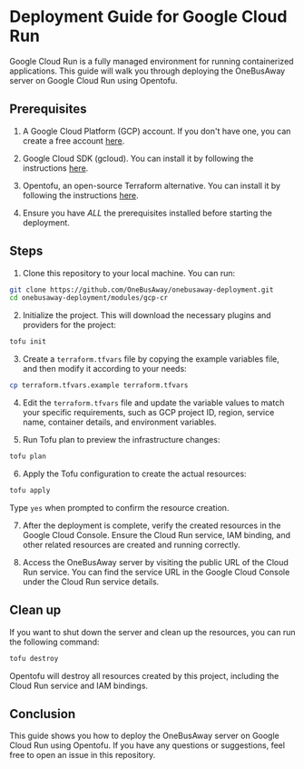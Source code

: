 # Deployment Guide for Google Cloud Run

Google Cloud Run is a fully managed environment for running containerized applications. This guide will walk you through deploying the OneBusAway server on Google Cloud Run using Opentofu.

## Prerequisites

1. A Google Cloud Platform (GCP) account. If you don't have one, you can create a free account [here](https://cloud.google.com/free).

2. Google Cloud SDK (gcloud). You can install it by following the instructions [here](https://cloud.google.com/sdk/docs/install).

3. Opentofu, an open-source Terraform alternative. You can install it by following the instructions [here](https://opentofu.org/docs/intro/install/).

4. Ensure you have *ALL* the prerequisites installed before starting the deployment.

## Steps

1. Clone this repository to your local machine. You can run:

```bash
git clone https://github.com/OneBusAway/onebusaway-deployment.git
cd onebusaway-deployment/modules/gcp-cr
```

2. Initialize the project. This will download the necessary plugins and providers for the project:

```bash
tofu init
```

3. Create a `terraform.tfvars` file by copying the example variables file, and then modify it according to your needs:

```bash
cp terraform.tfvars.example terraform.tfvars
```

4. Edit the `terraform.tfvars` file and update the variable values to match your specific requirements, such as GCP project ID, region, service name, container details, and environment variables.

5. Run Tofu plan to preview the infrastructure changes:

```bash
tofu plan
```

6. Apply the Tofu configuration to create the actual resources:

```bash
tofu apply
```

Type `yes` when prompted to confirm the resource creation.

7. After the deployment is complete, verify the created resources in the Google Cloud Console. Ensure the Cloud Run service, IAM binding, and other related resources are created and running correctly.

8. Access the OneBusAway server by visiting the public URL of the Cloud Run service. You can find the service URL in the Google Cloud Console under the Cloud Run service details.

## Clean up

If you want to shut down the server and clean up the resources, you can run the following command:

```bash
tofu destroy
```

Opentofu will destroy all resources created by this project, including the Cloud Run service and IAM bindings.

## Conclusion

This guide shows you how to deploy the OneBusAway server on Google Cloud Run using Opentofu. If you have any questions or suggestions, feel free to open an issue in this repository.